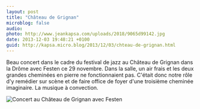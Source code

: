 ```yaml
---
layout: post
title: "Château de Grignan"
microblog: false
audio: 
photo: http://www.jeankapsa.com/uploads/2018/9065d99142.jpg
date: 2013-12-03 19:48:21 +0100
guid: http://kapsa.micro.blog/2013/12/03/chteau-de-grignan.html
---
```

Beau concert dans le cadre du festival de jazz au Château de Grignan dans la Drôme avec Festen ce 29 novembre. Dans la salle, un air frais et les deux grandes cheminées en pierre ne fonctionnaient pas. C'était donc notre rôle d'y remédier sur scène et de faire office de foyer d'une troisième cheminée imaginaire. La musique à convection.

<img src="http://www.jeankapsa.com/uploads/2018/9065d99142.jpg" alt="Concert au Château de Grignan avec Festen"/>
